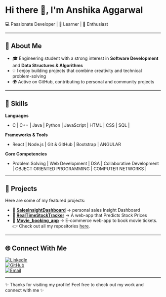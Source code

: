 # Hi there 👋, I'm Anshika Aggarwal

💻 Passionate Developer | 🌱  Learner | 🚀 Enthusiast

---

## 🌟 About Me
- 🎓 Engineering student with a strong interest in **Software Development** and **Data Structures & Algorithms**  
- 💡 I enjoy building projects that combine creativity and technical problem-solving  
- 🌍 Active on GitHub, contributing to personal and community projects  
  

---

## 🔧 Skills

**Languages**
- C | C++ | Java | Python | JavaScript | HTML | CSS  | SQL |

**Frameworks & Tools**
- React | Node.js | Git & GitHub | Bootstrap | ANGULAR 

**Core Competencies**
- Problem Solving | Web Development | DSA | Collaborative Development | OBJECT ORIENTED PROGRAMMING | COMPUTER NETWORKS |  

---

## 📂 Projects

Here are some of my featured projects:  

- 🔹 [**SalesInsightDashboard**](https://github.com/anshika-1705/salesinsight) → personal sales Insight Dashboard  
- 🔹 [**RealTimeStockTracker**](https://github.com/anshika-1705/realtimestocktracker) → A web-app that Predicts Stock Prices  
- 🔹 [**Movie_booking_app**](https://github.com/anshika-1705/movieapp) → E-commerce web-app to book movie tickets.
👉 Check out all my repositories [here](https://github.com/anshika-1705?tab=repositories).  

---


## 🌐 Connect With Me

[![LinkedIn](https://img.shields.io/badge/LinkedIn-blue?style=for-the-badge&logo=linkedin)](https://www.linkedin.com/in/anshika-aggarwal-1724b4296/)  
[![GitHub](https://img.shields.io/badge/GitHub-black?style=for-the-badge&logo=github)](https://github.com/anshika-1705)  
[![Email](https://img.shields.io/badge/Email-red?style=for-the-badge&logo=gmail)](mailto:anshikaaggarwal.0504@gmail.com)  

---

✨ Thanks for visiting my profile! Feel free to check out my work and connect with me ✨
